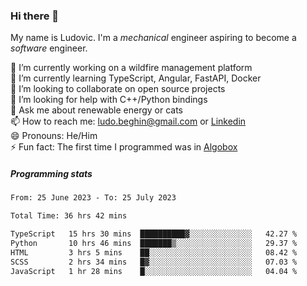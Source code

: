 ### Hi there 👋

My name is Ludovic. I'm a *mechanical* engineer aspiring to become a *software* engineer.

 🔭 I’m currently working on a wildfire management platform<br/>
 🌱 I’m currently learning TypeScript, Angular, FastAPI, Docker<br/>
 👯 I’m looking to collaborate on open source projects<br/>
 🤔 I’m looking for help with C++/Python bindings<br/>
 💬 Ask me about renewable energy or cats<br/>
 📫 How to reach me: ludo.beghin@gmail.com or [Linkedin](https://www.linkedin.com/in/ludovic-beghin/)<br/>
 😄 Pronouns: He/Him<br/>
 ⚡ Fun fact: The first time I programmed was in [Algobox](https://fr.wikipedia.org/wiki/Algobox)<br/>

##### Programming stats
<!--START_SECTION:waka-->

```txt
From: 25 June 2023 - To: 25 July 2023

Total Time: 36 hrs 42 mins

TypeScript   15 hrs 30 mins  ██████████▓░░░░░░░░░░░░░░   42.27 %
Python       10 hrs 46 mins  ███████▒░░░░░░░░░░░░░░░░░   29.37 %
HTML         3 hrs 5 mins    ██░░░░░░░░░░░░░░░░░░░░░░░   08.42 %
SCSS         2 hrs 34 mins   █▓░░░░░░░░░░░░░░░░░░░░░░░   07.03 %
JavaScript   1 hr 28 mins    █░░░░░░░░░░░░░░░░░░░░░░░░   04.04 %
```

<!--END_SECTION:waka-->

